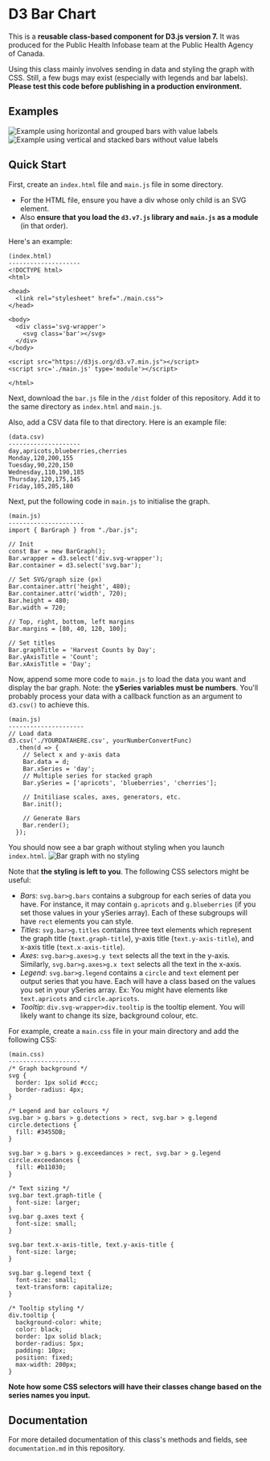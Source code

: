# D3 Bar Chart

This is a **reusable class-based component for D3.js version 7.** It was produced for the Public Health Infobase team at the Public Health Agency of Canada. 

Using this class mainly involves sending in data and styling the graph with CSS. Still, a few bugs may exist (especially with legends and bar labels). **Please test this code before publishing in a production environment.**

## Examples
![Example using horizontal and grouped bars with value labels](/img/rotatedGroupedBarGraph.png)
![Example using vertical and stacked bars without value labels](/img/stackedGraph.png)

## Quick Start
First, create an `index.html` file and `main.js` file in some directory. 
- For the HTML file, ensure you have a div whose only child is an SVG element.
- Also **ensure that you load the `d3.v7.js` library and `main.js` as a module** (in that order).

Here's an example:

```
(index.html)
--------------------
<!DOCTYPE html>
<html>

<head>
  <link rel="stylesheet" href="./main.css">
</head>

<body>
  <div class='svg-wrapper'>
    <svg class='bar'></svg>
  </div>
</body>

<script src="https://d3js.org/d3.v7.min.js"></script>
<script src='./main.js' type='module'></script>

</html>
```

Next, download the `bar.js` file in the `/dist` folder of this repository. 
Add it to the same directory as `index.html` and `main.js`. 

Also, add a CSV data file to that directory. Here is an example file:
```
(data.csv)
--------------------
day,apricots,blueberries,cherries
Monday,120,200,155
Tuesday,90,220,150
Wednesday,110,190,185
Thursday,120,175,145
Friday,105,205,180 
```

Next, put the following code in `main.js` to initialise the graph.

```
(main.js)
---------------------
import { BarGraph } from "./bar.js";

// Init
const Bar = new BarGraph();
Bar.wrapper = d3.select('div.svg-wrapper');
Bar.container = d3.select('svg.bar');

// Set SVG/graph size (px)
Bar.container.attr('height', 480);
Bar.container.attr('width', 720);
Bar.height = 480;
Bar.width = 720;

// Top, right, bottom, left margins
Bar.margins = [80, 40, 120, 100];

// Set titles
Bar.graphTitle = 'Harvest Counts by Day';
Bar.yAxisTitle = 'Count';
Bar.xAxisTitle = 'Day';
```

Now, append some more code to `main.js` to load the data you want and display the bar graph.
Note: the **ySeries variables must be numbers**.
You'll probably process your data with a callback function as an argument to `d3.csv()` to achieve this.

```
(main.js)
---------------------
// Load data
d3.csv('./YOURDATAHERE.csv', yourNumberConvertFunc)
  .then(d => {
    // Select x and y-axis data
    Bar.data = d;
    Bar.xSeries = 'day';
    // Multiple series for stacked graph
    Bar.ySeries = ['apricots', 'blueberries', 'cherries'];
    
    // Initiliase scales, axes, generators, etc.
    Bar.init();
    
    // Generate Bars
    Bar.render();
  });
```

You should now see a bar graph without styling when you launch `index.html`.
![Bar graph with no styling](/img/noStyles.png)

Note that **the styling is left to you**. 
The following CSS selectors might be useful:
- *Bars*: `svg.bar>g.bars` contains a subgroup for each series of data
  you have. For instance, it may contain `g.apricots` and `g.blueberries`
  (if you set those values in your ySeries array). Each of these subgroups will have `rect` elements you can style. 
- *Titles*: `svg.bar>g.titles` contains three text elements 
  which represent the graph title (`text.graph-title`), 
  y-axis title (`text.y-axis-title`), and x-axis title 
  (`text.x-axis-title`).
- *Axes*: `svg.bar>g.axes>g.y text` selects all the text in the 
  y-axis. Similarly, `svg.bar>g.axes>g.x text` selects 
  all the text in the x-axis.
- *Legend*: `svg.bar>g.legend` contains a `circle` and `text` element
  per output series that you have. Each will have a class based on 
  the values you set in your ySeries array. Ex: You might have 
  elements like `text.apricots` and `circle.apricots`.
- *Tooltip*: `div.svg-wrapper>div.tooltip` is the tooltip element. You
  will likely want to change its size, background colour, etc. 

For example, create a `main.css` file in your main directory and add the following CSS:
```
(main.css)
--------------------
/* Graph background */
svg {
  border: 1px solid #ccc;
  border-radius: 4px;
}

/* Legend and bar colours */
svg.bar > g.bars > g.detections > rect, svg.bar > g.legend circle.detections {
  fill: #3455DB;
}

svg.bar > g.bars > g.exceedances > rect, svg.bar > g.legend circle.exceedances {
  fill: #b11030;
}

/* Text sizing */
svg.bar text.graph-title {
  font-size: larger;
}
svg.bar g.axes text {
  font-size: small;
}

svg.bar text.x-axis-title, text.y-axis-title {
  font-size: large;
}

svg.bar g.legend text {
  font-size: small;
  text-transform: capitalize;
}

/* Tooltip styling */
div.tooltip {
  background-color: white;
  color: black;
  border: 1px solid black;
  border-radius: 5px;
  padding: 10px;
  position: fixed;
  max-width: 200px;
}
```

**Note how some CSS selectors will have their classes
change based on the series names you input.**

## Documentation
For more detailed documentation of this class's methods and fields, see `documentation.md` in this repository.